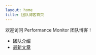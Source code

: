 ```yaml
---
layout: home
title: 团队博客首页
---
```


欢迎访问 Performance Monitor 团队博客！

- [团队介绍](about.md)
- [最新文章](/Performance-Monitor/)